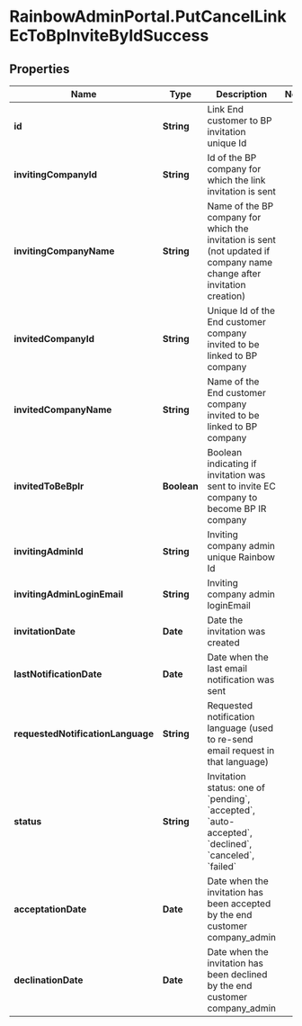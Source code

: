 # RainbowAdminPortal.PutCancelLinkEcToBpInviteByIdSuccess

## Properties

Name | Type | Description | Notes
------------ | ------------- | ------------- | -------------
**id** | **String** | Link End customer to BP invitation unique Id | 
**invitingCompanyId** | **String** | Id of the BP company for which the link invitation is sent | 
**invitingCompanyName** | **String** | Name of the BP company for which the invitation is sent (not updated if company name change after invitation creation) | 
**invitedCompanyId** | **String** | Unique Id of the End customer company invited to be linked to BP company | 
**invitedCompanyName** | **String** | Name of the End customer company invited to be linked to BP company | 
**invitedToBeBpIr** | **Boolean** | Boolean indicating if invitation was sent to invite EC company to become BP IR company | 
**invitingAdminId** | **String** | Inviting company admin unique Rainbow Id | 
**invitingAdminLoginEmail** | **String** | Inviting company admin loginEmail | 
**invitationDate** | **Date** | Date the invitation was created | 
**lastNotificationDate** | **Date** | Date when the last email notification was sent | 
**requestedNotificationLanguage** | **String** | Requested notification language (used to re-send email request in that language) | 
**status** | **String** | Invitation status: one of &#x60;pending&#x60;, &#x60;accepted&#x60;, &#x60;auto-accepted&#x60;, &#x60;declined&#x60;, &#x60;canceled&#x60;, &#x60;failed&#x60; | 
**acceptationDate** | **Date** | Date when the invitation has been accepted by the end customer company_admin | 
**declinationDate** | **Date** | Date when the invitation has been declined by the end customer company_admin | 


